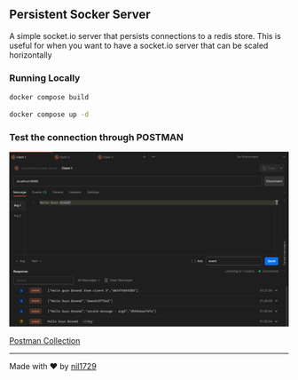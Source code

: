 ## Persistent Socker Server

A simple socket.io server that persists connections to a redis store. This is useful for when you want to have a socket.io server that can be scaled horizontally

### Running Locally

```bash
docker compose build
```

```bash
docker compose up -d
```

### Test the connection through POSTMAN

![POSTMAN Demo](image.png)

[Postman Collection](https://www.postman.com/nil1729/workspace/nil1729-api-collection/collection/65a58ba89fb0f43333040d7a?action=share&creator=11092187)

---

Made with ❤️ by [nil1729](https://github.com/nil1729)
